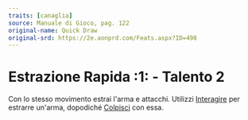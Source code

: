 ```yaml
---
traits: [canaglia]
source: Manuale di Gioco, pag. 122
original-name: Quick Draw
original-srd: https://2e.aonprd.com/Feats.aspx?ID=498
---
```


# Estrazione Rapida :1: - Talento 2

Con lo stesso movimento estrai l'arma e attacchi. Utilizzi
[Interagire](/azioni/base/interagire) per estrarre un'arma, dopodiché
[Colpisci](/azioni/base/colpire) con essa.
